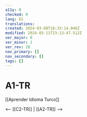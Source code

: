 ```yaml
---
a11y: 0
checked: 0
lang: ES
translations: 
created: 2024-03-08T18:33:14.046Z
modified: 2024-03-11T23:13:47.512Z
ver_major: 0
ver_minor: 1
ver_rev: 20
nav_primary: []
nav_secondary: []
tags: []
---
```

# A1-TR

[[Aprender Idioma Turco]]

<-- [[C2-TR]] | [[A2-TR]] -->